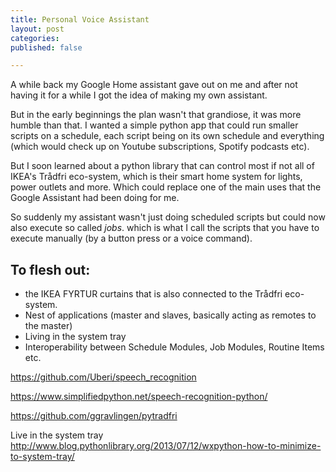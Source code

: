 ```yaml
---
title: Personal Voice Assistant
layout: post
categories:
published: false

---
```


A while back my Google Home assistant gave out on me and after not having it for a while I got the idea of making my own assistant.

But in the early beginnings the plan wasn't that grandiose, it was more humble than that. I wanted a simple python app that could run smaller scripts on a schedule, each script being on its own schedule and everything (which would check up on Youtube subscriptions, Spotify podcasts etc).

But I soon learned about a python library that can control most if not all of IKEA's Trådfri eco-system, which is their smart home system for lights, power outlets and more. Which could replace one of the main uses that the Google Assistant had been doing for me.

So suddenly my assistant wasn't just doing scheduled scripts but could now also execute so called *jobs*. which is what I call the scripts that you have to execute manually (by a button press or a voice command).



## To flesh out:

- the IKEA FYRTUR curtains that is also connected to the Trådfri eco-system.
- Nest of applications (master and slaves, basically acting as remotes to the master)
- Living in the system tray
- Interoperability between Schedule Modules, Job Modules, Routine Items etc.



https://github.com/Uberi/speech_recognition

https://www.simplifiedpython.net/speech-recognition-python/

https://github.com/ggravlingen/pytradfri

Live in the system tray http://www.blog.pythonlibrary.org/2013/07/12/wxpython-how-to-minimize-to-system-tray/